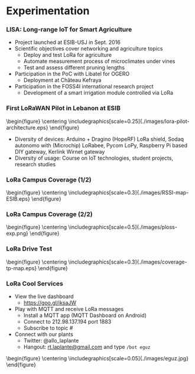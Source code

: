 # Experimentation
### LISA: Long-range IoT for Smart Agriculture

- Project launched at ESIB-USJ in Sept. 2016
- Scientific objectives cover networking and agriculture topics
    - Deploy and test LoRa for agriculture
    - Automate measurement process of microclimates under vines
    - Test and assess different pruning lengths
- Participation in the PoC with Libatel for OGERO
    - Deployment at Château Kefraya
- Participation in the FOSS4I international research project
    - Development of a smart irrigation module controlled via LoRa

### First LoRaWAN Pilot in Lebanon at ESIB

\begin{figure}
	\centering
	\includegraphics[scale=0.25]{./images/lora-pilot-architecture.eps}
\end{figure}

- Diversity of devices: Arduino + Dragino (HopeRF) LoRa shield, Sodaq autonomo with (Microchip) LoRabee, Pycom LoPy, Raspberry Pi based DIY gateway, Kerlink Wirnet gateway
- Diversity of usage: Course on IoT technologies, student projects, research studies  

### LoRa Campus Coverage (1/2)

\begin{figure}
	\centering
	\includegraphics[scale=0.3]{./images/RSSI-map-ESIB.eps}
\end{figure}

### LoRa Campus Coverage (2/2)

\begin{figure}
	\centering
	\includegraphics[scale=0.5]{./images/ploss-exp.png}
\end{figure}

### LoRa Drive Test

\begin{figure}
	\centering
	\includegraphics[scale=0.3]{./images/coverage-tp-map.eps}
\end{figure}

### LoRa Cool Services

- View the live dashboard
    - https://goo.gl/jksaJW
- Play with MQTT and receive LoRa messages
    - Install a MQTT app (MQTT Dashboard on Android)
    - Connect to 212.98.137.194 port 1883
    - Subscribe to topic #
- Connect with our plants
    - Twitter: @allo_laplante
    - Hangout: rt.laplante@gmail.com and type `/bot eguz`

\begin{figure}
	\centering
	\includegraphics[scale=0.05]{./images/eguz.jpg}
\end{figure}
